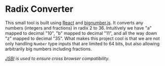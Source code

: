 # Radix Converter

This small tool is built using [React](https://github.com/facebook/create-react-app/) and [bignumber.js](https://github.com/MikeMcl/bignumber.js/). It converts any numbers (integers and fractions) in radix 2 to 36. Intuitively we have "a" mapped to decimal "10", "b" mapped to decimal "11", and all the way down "z" mapped to decimal "35". What makes this project cool is that we are not only handling `Number` type inputs that are limited to 64 bits, but also allowing arbitrarily big numbers including fractions.

_[JSBI](https://github.com/GoogleChromeLabs/jsbi) is used to ensure cross browser compatibility._

